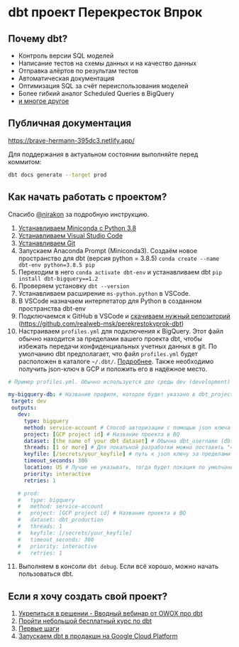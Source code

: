 # dbt проект Перекресток Впрок

## Почему dbt?

* Контроль версии SQL моделей
* Написание тестов на схемы данных и на качество данных
* Отправка алёртов по результам тестов
* Автоматическая документация
* Оптимизация SQL за счёт переиспользования моделей
* Более гибкий аналог Scheduled Queries в BigQuery
* [и многое другое](https://docs.getdbt.com/docs/introduction)

## Публичная документация

https://brave-hermann-395dc3.netlify.app/ 

Для поддержания в актуальном состоянии выполняйте перед коммитом:
```sh
dbt docs generate --target prod
``` 

## Как начать работать с проектом?

Спасибо [@nirakon](https://github.com/nirakon) за подробную инструкцию.

1. [Устанавливаем Miniconda с Python 3.8](https://docs.conda.io/en/latest/miniconda.html)
2. [Устанавливаем Visual Studio Code](https://code.visualstudio.com/download)
3. [Устанавливаем Git](https://git-scm.com/download)
4. Запускаем Anaconda Prompt (Miniconda3). Создаём новое пространство для dbt (версия python = 3.8.5) `conda create --name dbt-env python=3.8.5 pip`
5. Переходим в него `conda activate dbt-env` и устанавливаем dbt `pip install dbt-bigquery==1.2`
6. Проверяем установку `dbt --version`
7. Устанавливаем расширение `ms-python.python` в VSCode.
8. В VSCode назначаем интерпетатор для Python в созданном пространства dbt-env
9. Подключаемся к GitHub в VSCode и [скачиваем нужный репозиторий](https://code.visualstudio.com/docs/editor/versioncontrol#_cloning-a-repository) (https://github.com/realweb-msk/perekrestokvprok-dbt)
10. Настраиваем `profiles.yml` для подключения к BigQuery. Этот файл обычно находится за пределами вашего проекта dbt, чтобы избежать передачи конфиденциальных учетных данных в git. По умолчанию dbt предполагает, что файл `profiles.yml` будет расположен в каталоге `~/.dbt/`. [Подробнее](https://docs.getdbt.com/reference/warehouse-profiles/bigquery-profile/#oauth-via-gcloud).
Также необходимо получить json-ключ в GCP и положить его в надёжное место.

 ```yml
# Пример profiles.yml. Обычно используется две среды dev (development) и prod (production)

my-bigquery-db: # Название профиля, которое будет указано в dbt_project.yml в profile. 
  target: dev 
  outputs:
    dev:
      type: bigquery
      method: service-account # Способ авторизации с помощью json ключа
      project: [GCP project id] # Название проекта в BQ
      dataset: [the name of your dbt dataset] # Обычно dbt_username (dbt_rsultanov)
      threads: [1 or more] # Для локальной разработки можно поставить "4"
      keyfile: [/secrets/your_keyfile] # путь к json ключу за пределами проекта dbt
      timeout_seconds: 300 
      location: US # Лучше не указывать, тогда будет локация по умолчанию, которая стоит в проекте BQ
      priority: interactive
      retries: 1

    # prod:
    #   type: bigquery
    #   method: service-account 
    #   project: [GCP project id] # Название проекта в BQ
    #   dataset: dbt_production
    #   threads: 1
    #   keyfile: [/secrets/your_keyfile]
    #   timeout_seconds: 300
    #   priority: interactive
    #   retries: 1
 ```

11. Выполняем в консоли `dbt debug`. Если всё хорошо, можно начать пользоваться dbt.

## Если я хочу создать свой проект?

1. [Укрепиться в решении - Вводный вебинар от OWOX про dbt](https://www.youtube.com/watch?v=eLDV_y0Chow)
2. [Пройти небольшой бесплатный курс по dbt](https://courses.getdbt.com/)
3. [Первые шаги](https://docs.getdbt.com/dbt-cli/install/overview)
4. [Запускаем dbt в продакшн на Google Cloud Platform](https://github.com/realweb-msk/realweb-dbt)
